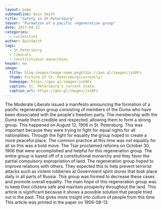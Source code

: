 ```yaml
---
layout: page
subheadline: Quin Smith
title: "Safety in St.Petersburg"
teaser: "Formation of a pacific regeneration group"
date: 2017-04-12
categories:
  - curiosities
author: QuinSmith
tags:
  - St.Petersburg
  - liberals
  - constitutional monarchies
header: no
image:
  title: blog-images/image-name.pnghttps://goo.gl/images/jsGAFz
  thumb: Picture of St. Petersburg(currently)
  homepage: https://goo.gl/images/jsGAFz
  caption: St. Petersburg's current state.
  caption_url: https://goo.gl/images/jsGAFz
---
```

The Moderate Liberals issued a manifesto announcing the formation of a pacific regeneration group consisting of members of the Duma who have been dissociated with the people's freedom party.  The membership with the Duma made them credible and respected, allowing them to form a strong group. This happened on August 12, 1906 in St. Petersburg. This was important because they were trying to fight for equal rights for all nationalities.  Through the fight for equality the group hoped to create a more peaceful place.  The common practice at this time was not equality for all so this was a bold move.  The Tsar proclaimed reforms on October 30, 1906 that were accomplished and helpful for this regeneration group. The entire group is based off of a constitutional monarchy and they favor the partial compulsory expropriation of land. The regeneration group hoped to improve relations with others. They expected this to help prevent terrorist attacks such as violent robberies at Government spirit stores that took place daily in all parts of Russia.  This group was formed to decrease these cases and promote overall equality. The main hope of this regeneration group was to keep their citizens safe and maintain prosperity throughout the land. This article is significant because it shows a possible solution that people tried out in the past. This gives more insight into culture of people from this time. This article was printed in the paper on 1906-08-13.
